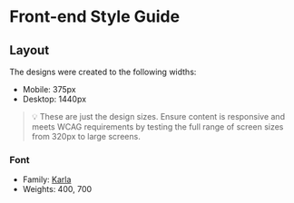 # Front-end Style Guide

## Layout

The designs were created to the following widths:

- Mobile: 375px
- Desktop: 1440px

> 💡 These are just the design sizes. Ensure content is responsive and meets WCAG requirements by testing the full range of screen sizes from 320px to large screens.

### Font

- Family: [Karla](https://fonts.google.com/specimen/Karla)
- Weights: 400, 700
